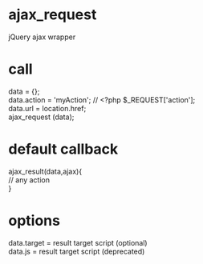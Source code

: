 # ajax_request
jQuery ajax wrapper

# call <br>
data = {}; <br>
data.action = 'myAction'; // <?php $_REQUEST['action']; <br>
data.url = location.href; <br>
ajax_request (data); <br>

# default callback <br>
ajax_result(data,ajax){ <br>
// any action <br>
} <br>

# options <br>
data.target = result target script (optional) <br>
data.js = result target script (deprecated) <br>

